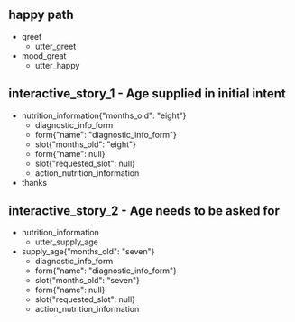 ## happy path
* greet
  - utter_greet
* mood_great
  - utter_happy

## interactive_story_1 - Age supplied in initial intent
* nutrition_information{"months_old": "eight"}
    - diagnostic_info_form
    - form{"name": "diagnostic_info_form"}
    - slot{"months_old": "eight"}
    - form{"name": null}
    - slot{"requested_slot": null}
    - action_nutrition_information
* thanks

## interactive_story_2 - Age needs to be asked for
* nutrition_information
    - utter_supply_age
* supply_age{"months_old": "seven"}
    - diagnostic_info_form
    - form{"name": "diagnostic_info_form"}
    - slot{"months_old": "seven"}
    - form{"name": null}
    - slot{"requested_slot": null}
    - action_nutrition_information

